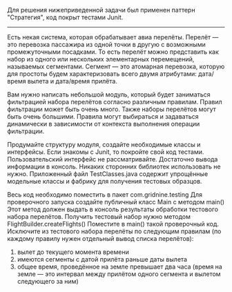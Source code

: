 Для решения нижеприведенной задачи был применен паттерн "Стратегия", код покрыт тестами Junit.
***
  Есть некая система, которая обрабатывает авиа перелёты. Перелёт — это перевозка пассажира из одной точки в другую с возможными промежуточными посадками. 
  То есть перелёт можно представить как набор из одного или нескольких элементарных перемещений, называемых сегментами. 
  Сегмент — это атомарная перевозка, которую для простоты будем характеризовать всего двумя атрибутами: дата/время вылета и дата/время прилёта. 

  Вам нужно написать небольшой модуль, который будет заниматься фильтрацией набора перелётов согласно различным правилам. Правил фильтрации может быть очень много.
  Также наборы перелётов могут быть очень большими. Правила могут выбираться и задаваться динамически в зависимости от контекста выполнения операции фильтрации.

  Продумайте структуру модуля, создайте необходимые классы и интерфейсы. Если знакомы с Junit, то покройте свой код тестами.
  Пользовательский интерфейс не рассматривайте. Достаточно вывода информации в консоль. Никаких сторонних библиотек использовать не нужно. 
  Приложенный файл TestClasses.java содержит упрощённые модельные классы и фабрику для получения тестовых образцов. 

  Весь код необходимо поместить в пакет com.gridnine.testing Для проверочного запуска создайте публичный класс Main c методом main() 
  Этот метод должен выдать в консоль результаты обработки тестового набора перелётов. Получить тестовый набор нужно методом FlightBuilder.createFlights() 
  Поместите в main() такой проверочный код. Исключите из тестового набора перелёты по следующим правилам (по каждому правилу нужен отдельный вывод списка перелётов):

 1. вылет до текущего момента времени
 2. имеются сегменты с датой прилёта раньше даты вылета
 3. общее время, проведённое на земле превышает два часа (время на земле — это интервал между прилётом одного сегмента и вылетом следующего за ним)
